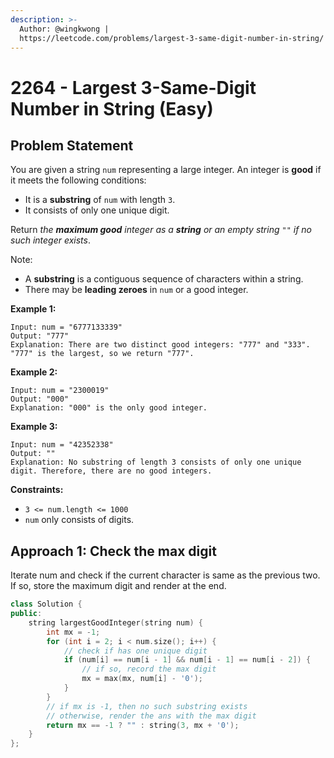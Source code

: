 ```yaml
---
description: >-
  Author: @wingkwong |
  https://leetcode.com/problems/largest-3-same-digit-number-in-string/
---
```


# 2264 - Largest 3-Same-Digit Number in String (Easy)

## Problem Statement

You are given a string `num` representing a large integer. An integer is **good** if it meets the following conditions:

* It is a **substring** of `num` with length `3`.
* It consists of only one unique digit.

Return _the **maximum good** integer as a **string** or an empty string_ `""` _if no such integer exists_.

Note:

* A **substring** is a contiguous sequence of characters within a string.
* There may be **leading zeroes** in `num` or a good integer.&#x20;

**Example 1:**

```
Input: num = "6777133339"
Output: "777"
Explanation: There are two distinct good integers: "777" and "333".
"777" is the largest, so we return "777".
```

**Example 2:**

```
Input: num = "2300019"
Output: "000"
Explanation: "000" is the only good integer.
```

**Example 3:**

```
Input: num = "42352338"
Output: ""
Explanation: No substring of length 3 consists of only one unique digit. Therefore, there are no good integers.
```

**Constraints:**

* `3 <= num.length <= 1000`
* `num` only consists of digits.

## Approach 1: Check the max digit

Iterate num and check if the current character is same as the previous two. If so, store the maximum digit and render at the end.

```cpp
class Solution {
public:
    string largestGoodInteger(string num) {
        int mx = -1;
        for (int i = 2; i < num.size(); i++) {
            // check if has one unique digit
            if (num[i] == num[i - 1] && num[i - 1] == num[i - 2]) {
                // if so, record the max digit
                mx = max(mx, num[i] - '0');
            }
        }
        // if mx is -1, then no such substring exists
        // otherwise, render the ans with the max digit
        return mx == -1 ? "" : string(3, mx + '0');
    }
};
```
